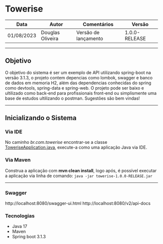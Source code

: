 # Towerise

| Data | Autor | Comentários | Versão |
| --- | --- | --- | --- |
| 01/08/2023 | Douglas Oliveira  | Versão de lançamento | 1.0.0-RELEASE |

---

## Objetivo

O objetivo do sistema é ser um exemplo de API utilizando spring-boot na versão 3.1.3, o projeto contem depencias como lombok, swagger e banco de dados em memoria H2, além das dependencias conhecidas do spring como devtools, spring-data e spring-web. O projeto pode ser baixo e ultilizado como back-end para profissionais front-end ou simplismente uma base de estudos ultilizando o postman. Sugestões são bem vindas!

---

## Inicializando o Sistema

### Via IDE

No caminho _br.com.towerise_ encontrar-se a classe [ToweriseApplication.java](./src/main/java/br/com/towerise/ToweriseApplication.java), execute-a como uma aplicação Java via IDE.

### Via Maven

Construa a aplicação com __mvn clean install__, logo após, é possível executar a aplicação via linha de comando:
```java -jar towerise-1.0.0-RELEASE.jar```

---

### Swagger

http://localhost:8080/swagger-ui.html
http://localhost:8080/v2/api-docs

### Tecnologias

* Java 17
* Maven
* Spring boot 3.1.3
